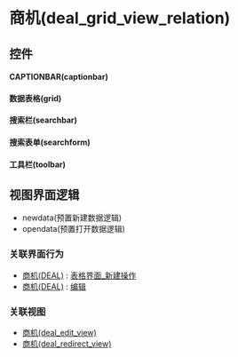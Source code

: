 # 商机(deal_grid_view_relation)  <!-- {docsify-ignore-all} -->



## 控件
#### CAPTIONBAR(captionbar)
#### 数据表格(grid)
#### 搜索栏(searchbar)
#### 搜索表单(searchform)
#### 工具栏(toolbar)

## 视图界面逻辑
  * newdata(预置新建数据逻辑)
  * opendata(预置打开数据逻辑)


### 关联界面行为
  * [商机(DEAL)](module/crm/deal) : [表格界面_新建操作](module/crm/deal#界面行为)
  * [商机(DEAL)](module/crm/deal) : [编辑](module/crm/deal#界面行为)

### 关联视图
  * [商机(deal_edit_view)](app/view/deal_edit_view)
  * [商机(deal_redirect_view)](app/view/deal_redirect_view)

<script>
 const { createApp } = Vue
  createApp({
    data() {
      return {

      }
    }
  }).use(ElementPlus).mount('#app')
</script>